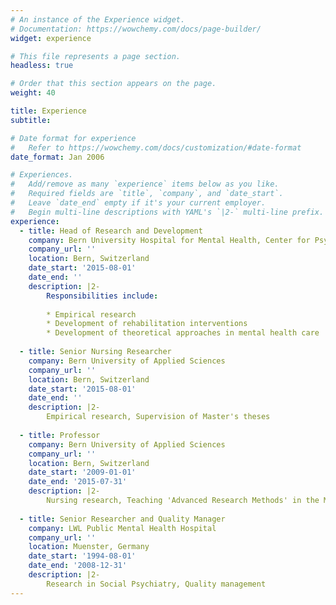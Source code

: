 ```yaml
---
# An instance of the Experience widget.
# Documentation: https://wowchemy.com/docs/page-builder/
widget: experience

# This file represents a page section.
headless: true

# Order that this section appears on the page.
weight: 40

title: Experience
subtitle:

# Date format for experience
#   Refer to https://wowchemy.com/docs/customization/#date-format
date_format: Jan 2006

# Experiences.
#   Add/remove as many `experience` items below as you like.
#   Required fields are `title`, `company`, and `date_start`.
#   Leave `date_end` empty if it's your current employer.
#   Begin multi-line descriptions with YAML's `|2-` multi-line prefix.
experience:
  - title: Head of Research and Development
    company: Bern University Hospital for Mental Health, Center for Psychiatric Rehabilitation
    company_url: ''
    location: Bern, Switzerland
    date_start: '2015-08-01'
    date_end: ''
    description: |2-
        Responsibilities include:
        
        * Empirical research
        * Development of rehabilitation interventions
        * Development of theoretical approaches in mental health care
        
  - title: Senior Nursing Researcher
    company: Bern University of Applied Sciences
    company_url: ''
    location: Bern, Switzerland
    date_start: '2015-08-01'
    date_end: ''
    description: |2-
        Empirical research, Supervision of Master's theses 
    
  - title: Professor
    company: Bern University of Applied Sciences
    company_url: ''
    location: Bern, Switzerland
    date_start: '2009-01-01'
    date_end: '2015-07-31'
    description: |2-
        Nursing research, Teaching 'Advanced Research Methods' in the Master of Science in Nursing program
    
  - title: Senior Researcher and Quality Manager
    company: LWL Public Mental Health Hospital
    company_url: ''
    location: Muenster, Germany
    date_start: '1994-08-01'
    date_end: '2008-12-31'
    description: |2-
        Research in Social Psychiatry, Quality management 
---
```

